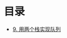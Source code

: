 # 目录


- [9. 用两个栈实现队列](https://github.com/jkhou/Data-Structure/blob/main/%E6%A0%88%E4%B8%8E%E9%98%9F%E5%88%97/9.%20%E7%94%A8%E4%B8%A4%E4%B8%AA%E6%A0%88%E5%AE%9E%E7%8E%B0%E9%98%9F%E5%88%97.md)
